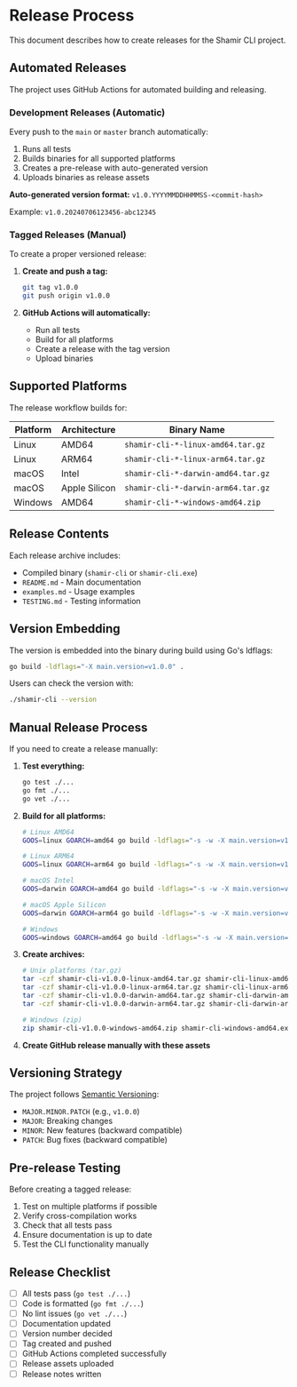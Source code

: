 # Release Process

This document describes how to create releases for the Shamir CLI project.

## Automated Releases

The project uses GitHub Actions for automated building and releasing.

### Development Releases (Automatic)

Every push to the `main` or `master` branch automatically:
1. Runs all tests
2. Builds binaries for all supported platforms
3. Creates a pre-release with auto-generated version
4. Uploads binaries as release assets

**Auto-generated version format:** `v1.0.YYYYMMDDHHMMSS-<commit-hash>`

Example: `v1.0.20240706123456-abc12345`

### Tagged Releases (Manual)

To create a proper versioned release:

1. **Create and push a tag:**
   ```bash
   git tag v1.0.0
   git push origin v1.0.0
   ```

2. **GitHub Actions will automatically:**
   - Run all tests
   - Build for all platforms
   - Create a release with the tag version
   - Upload binaries

## Supported Platforms

The release workflow builds for:

| Platform | Architecture | Binary Name |
|----------|-------------|-------------|
| Linux | AMD64 | `shamir-cli-*-linux-amd64.tar.gz` |
| Linux | ARM64 | `shamir-cli-*-linux-arm64.tar.gz` |
| macOS | Intel | `shamir-cli-*-darwin-amd64.tar.gz` |
| macOS | Apple Silicon | `shamir-cli-*-darwin-arm64.tar.gz` |
| Windows | AMD64 | `shamir-cli-*-windows-amd64.zip` |

## Release Contents

Each release archive includes:
- Compiled binary (`shamir-cli` or `shamir-cli.exe`)
- `README.md` - Main documentation
- `examples.md` - Usage examples
- `TESTING.md` - Testing information

## Version Embedding

The version is embedded into the binary during build using Go's ldflags:
```bash
go build -ldflags="-X main.version=v1.0.0" .
```

Users can check the version with:
```bash
./shamir-cli --version
```

## Manual Release Process

If you need to create a release manually:

1. **Test everything:**
   ```bash
   go test ./...
   go fmt ./...
   go vet ./...
   ```

2. **Build for all platforms:**
   ```bash
   # Linux AMD64
   GOOS=linux GOARCH=amd64 go build -ldflags="-s -w -X main.version=v1.0.0" -o shamir-cli-linux-amd64 .
   
   # Linux ARM64
   GOOS=linux GOARCH=arm64 go build -ldflags="-s -w -X main.version=v1.0.0" -o shamir-cli-linux-arm64 .
   
   # macOS Intel
   GOOS=darwin GOARCH=amd64 go build -ldflags="-s -w -X main.version=v1.0.0" -o shamir-cli-darwin-amd64 .
   
   # macOS Apple Silicon
   GOOS=darwin GOARCH=arm64 go build -ldflags="-s -w -X main.version=v1.0.0" -o shamir-cli-darwin-arm64 .
   
   # Windows
   GOOS=windows GOARCH=amd64 go build -ldflags="-s -w -X main.version=v1.0.0" -o shamir-cli-windows-amd64.exe .
   ```

3. **Create archives:**
   ```bash
   # Unix platforms (tar.gz)
   tar -czf shamir-cli-v1.0.0-linux-amd64.tar.gz shamir-cli-linux-amd64 README.md examples.md TESTING.md
   tar -czf shamir-cli-v1.0.0-linux-arm64.tar.gz shamir-cli-linux-arm64 README.md examples.md TESTING.md
   tar -czf shamir-cli-v1.0.0-darwin-amd64.tar.gz shamir-cli-darwin-amd64 README.md examples.md TESTING.md
   tar -czf shamir-cli-v1.0.0-darwin-arm64.tar.gz shamir-cli-darwin-arm64 README.md examples.md TESTING.md
   
   # Windows (zip)
   zip shamir-cli-v1.0.0-windows-amd64.zip shamir-cli-windows-amd64.exe README.md examples.md TESTING.md
   ```

4. **Create GitHub release manually with these assets**

## Versioning Strategy

The project follows [Semantic Versioning](https://semver.org/):

- `MAJOR.MINOR.PATCH` (e.g., `v1.0.0`)
- `MAJOR`: Breaking changes
- `MINOR`: New features (backward compatible)
- `PATCH`: Bug fixes (backward compatible)

## Pre-release Testing

Before creating a tagged release:

1. Test on multiple platforms if possible
2. Verify cross-compilation works
3. Check that all tests pass
4. Ensure documentation is up to date
5. Test the CLI functionality manually

## Release Checklist

- [ ] All tests pass (`go test ./...`)
- [ ] Code is formatted (`go fmt ./...`)
- [ ] No lint issues (`go vet ./...`)
- [ ] Documentation updated
- [ ] Version number decided
- [ ] Tag created and pushed
- [ ] GitHub Actions completed successfully
- [ ] Release assets uploaded
- [ ] Release notes written